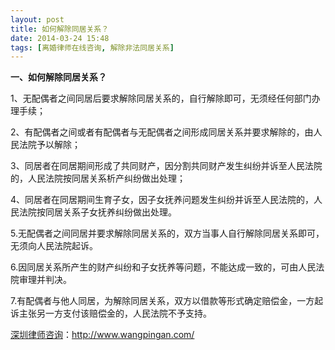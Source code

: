 ```yaml
---
layout: post
title: 如何解除同居关系？
date: 2014-03-24 15:48
tags: [离婚律师在线咨询, 解除非法同居关系]
---
```

<strong>一、如何解除同居关系？</strong>

1、无配偶者之间同居后要求解除同居关系的，自行解除即可，无须经任何部门办理手续；

2、有配偶者之间或者有配偶者与无配偶者之间形成同居关系并要求解除的，由人民法院予以解除；

3、同居者在同居期间形成了共同财产，因分割共同财产发生纠纷并诉至人民法院的，人民法院按同居关系析产纠纷做出处理；

4、同居者在同居期间生育子女，因子女抚养问题发生纠纷并诉至人民法院的，人民法院按同居关系子女抚养纠纷做出处理。

5.无配偶者之间同居并要求解除同居关系的，双方当事人自行解除同居关系即可，无须向人民法院起诉。

6.因同居关系所产生的财产纠纷和子女抚养等问题，不能达成一致的，可由人民法院审理并判决。

7.有配偶者与他人同居，为解除同居关系，双方以借款等形式确定赔偿金，一方起诉主张另一方支付该赔偿金的，人民法院不予支持。

<a href="http://www.wangpingan.com/">深圳律师咨询</a>：<a href="http://www.wangpingan.com/">http://www.wangpingan.com/</a>

